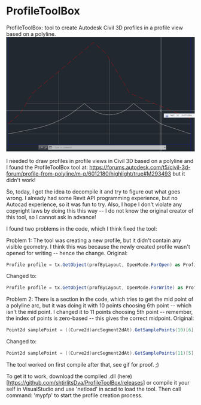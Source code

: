 # ProfileToolBox
ProfileToolBox: tool to create Autodesk Civil 3D profiles in a profile view based on a polyline.
![](demo.gif)

I needed to draw profiles in profile views in Civil 3D based on a polyline and I found the ProfileToolBox tool at: https://forums.autodesk.com/t5/civil-3d-forum/profile-from-polyline/m-p/6012180/highlight/true#M293493 but it didn't work!

So, today, I got the idea to decompile it and try to figure out what goes wrong. I already had some Revit API programming experience, but no Autocad experience, so it was fun to try. Also, I hope I don't violate any copyright laws by doing this this way -- I do not know the original creator of this tool, so I cannot ask in advance!

I found two problems in the code, which I think fixed the tool:

Problem 1:
The tool was creating a new profile, but it didn't contain any visible geometry. I think this was because the newly created profile wasn't opened for writing -- hence the change.
Original:

```c#
Profile profile = tx.GetObject(profByLayout, OpenMode.ForOpen) as Profile;
```

Changed to:

```c#
Profile profile = tx.GetObject(profByLayout, OpenMode.ForWrite) as Profile;
```

Problem 2:
There is a section in the code, which tries to get the mid point of a polyline arc, but it was doing it with 10 points choosing 6th point -- which isn't the mid point. I changed it to 11 points choosing 5th point -- remember, the index of points is zero-based -- this gives the correct midpoint.
Original:

```c#
Point2d samplePoint = ((Curve2d)arcSegment2dAt).GetSamplePoints(10)[6];
```

Changed to:

```c#
Point2d samplePoint = ((Curve2d)arcSegment2dAt).GetSamplePoints(11)[5];
```

The tool worked on first compile after that, see gif for proof. ;)

To get it to work, download the compiled .dll (here)[https://github.com/shtirlitsDva/ProfileToolBox/releases] or compile it your self in VisualStudio and use 'netload' in acad to load the tool. Then call command: 'mypfp' to start the profile creation process.
